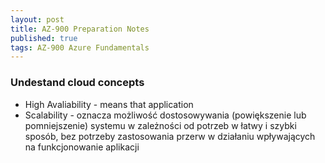 ```yaml
---
layout: post
title: AZ-900 Preparation Notes
published: true
tags: AZ-900 Azure Fundamentals
---
```


### Undestand cloud concepts
- High Avaliability - means that application 
- Scalability - oznacza możliwość dostosowywania (powiększenie lub pomniejszenie) systemu w zależności od potrzeb w łatwy i szybki sposób, bez potrzeby zastosowania przerw w działaniu wpływających na funkcjonowanie aplikacji